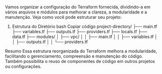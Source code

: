 Vamos organizar a configuração do Terraform fornecida, dividindo-a em vários arquivos e módulos para melhorar a clareza, a modularidade e a manutenção. Veja como você pode estruturar seu projeto:

1. Estrutura do Diretório
bash
Copiar código
project-directory/
├── main.tf
├── variables.tf
├── outputs.tf
├── providers.tf
├── locals.tf
├── data.tf
├── modules/
│   ├── vpc/
│   │   ├── main.tf
│   │   ├── variables.tf
│   │   ├── outputs.tf
│   │   └── providers.tf

Resumo
Essa estrutura reorganizada do Terraform melhora a modularidade, facilitando o gerenciamento, compreensão e manutenção do código. Também possibilita o reuso de componentes de código em outros projetos ou configurações.
